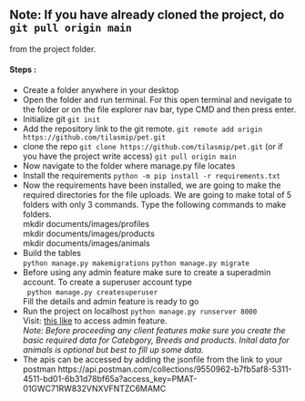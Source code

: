 <h2>Note: If you have already cloned the project, do <br/><code>git pull origin main </code></h2> from the project folder.
<h4>Steps :</h4>
<ul>
<li>Create a folder anywhere in your desktop</li>
<li>Open the folder and run terminal. For this open terminal and nevigate to the folder or on the file explorer nav bar, type CMD and then press enter.</li>
<li>Initialize git
    <code>git init</code></li>
<li>Add the repository link to the git remote.
    <code>git remote add origin https://github.com/tilasmip/pet.git</code></li>
<li>clone the repo
    <code>git clone https://github.com/tilasmip/pet.git</code>
    (or if you have the project write access) 
    <code>git pull origin main </code></li>
<li>Now navigate to the folder where manage.py file locates</li>
<li>Install the requirements
    <code>python -m pip install -r requirements.txt</code></li>
<li> Now the requirements have been installed, we are going to make the required directories for the file uploads. We are going to make total of 5 folders with only 3 commands. Type the following commands to make folders.
<br/>
mkdir documents/images/profiles
<br/>
mkdir documents/images/products
<br/>
mkdir documents/images/animals
</li>
<li>Build the tables<br/>
    <code>python manage.py makemigrations</code>
    <code>python manage.py migrate</code></li>
 <li>Before using any admin feature make sure to create a superadmin account. To create a superuser account type <br/>
     <code> python manage.py createsuperuser</code>
     <br>
     Fill the details and admin feature is ready to go
<li>Run the project on localhost
    <code>python manage.py runserver 8000</code></li>
    Visit: <a href="http:localhost:8000/admin">this like</a> to access admin feature.
    <br/>
    <i>Note:
        Before proceeding any client features make sure you create the basic required data for Catebgory, Breeds and products. Inital data for animals is optional but best to fill up some data. 
    </i>
<li>The apis can be accessed by adding the jsonfile from the link to your postman
    https://api.postman.com/collections/9550962-b7fb5af8-5311-4511-bd01-6b31d78bf65a?access_key=PMAT-01GWC71RW832VNXVFNTZC6MAMC</li>
</ul>

